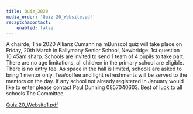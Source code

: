 ```yaml
---
title: Quiz_2020
media_order: 'Quiz 20_Website.pdf'
recaptchacontact:
    enabled: false
---
```


A chairde,
The 2020 Allianz Cumann na mBunscol quiz will take place on Friday, 20th March in Ballymany Senior School, Newbridge. 1st question 10.45am sharp. Schools are invited to send 1 team of 4 pupils to take part. There are no age limitations, all children in the primary school are eligible. There is no entry fee. As space in the hall is limited, schools are asked to bring 1 mentor only. Tea/coffee and light refreshments will be served to the mentors on the day. 
	If any school not already registered in January would like to enter please contact Paul Dunning 0857040603. 
Best of luck to all schools
The Committee.
 
 [Quiz 20_Website1.pdf](Quiz%2020_Website.pdf)